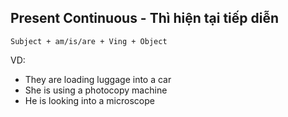 ## Present Continuous - Thì hiện tại tiếp diễn

`Subject + am/is/are + Ving + Object`

VD:
- They are loading luggage into a car
- She is using a photocopy machine
- He is looking into a microscope